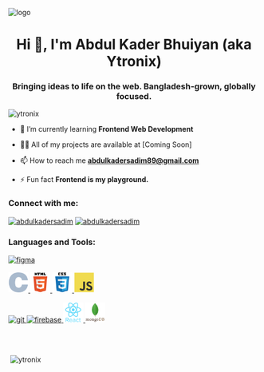 ![logo](https://github.com/Ytronix/Ytronix/blob/main/Purple%20Modern%20Gaming%20Youtube%20Banner%20(1).png)
<h1 align="center">Hi 👋, I'm Abdul Kader Bhuiyan (aka Ytronix)</h1>
<h3 align="center">Bringing ideas to life on the web. Bangladesh-grown, globally focused.</h3>

<p align="left"> <img src="https://komarev.com/ghpvc/?username=ytronix&label=Profile%20views&color=0e75b6&style=flat" alt="ytronix" /> </p>

- 🌱 I’m currently learning **Frontend Web Development**

- 👨‍💻 All of my projects are available at [Coming Soon]

- 📫 How to reach me **abdulkadersadim89@gmail.com**

- ⚡ Fun fact **Frontend is my playground.**

<h3 align="left">Connect with me:</h3>
<p align="left">
<a href="[https://x.com/AbdulKaderSadim]" target="Blank"><img align="center" src="https://raw.githubusercontent.com/rahuldkjain/github-profile-readme-generator/master/src/images/icons/Social/twitter.svg" alt="abdulkadersadim" height="30" width="40" /></a>
<a href="https://linkedin.com/in/abdulkadersadim" target="blank"><img align="center" src="https://raw.githubusercontent.com/rahuldkjain/github-profile-readme-generator/master/src/images/icons/Social/linked-in-alt.svg" alt="abdulkadersadim" height="30" width="40" /></a>
</p>

<h3 align="left">Languages and Tools:</h3>
<p> 
    <a href="https://www.figma.com/" target="_blank" rel="noreferrer"> <img src="https://www.vectorlogo.zone/logos/figma/figma-icon.svg" alt="figma" width="40" height="40"/> </a>
    <br><br>
    <a href="https://www.cprogramming.com/" target="_blank" rel="noreferrer"> <img src="https://raw.githubusercontent.com/devicons/devicon/master/icons/c/c-original.svg" alt="c" width="40" height="40"/> </a>
    <a href="https://www.w3.org/html/" target="_blank" rel="noreferrer"> <img src="https://raw.githubusercontent.com/devicons/devicon/master/icons/html5/html5-original-wordmark.svg" alt="html5" width="40" height="40"/> </a> 
    <a href="https://www.w3schools.com/css/" target="_blank" rel="noreferrer"> <img src="https://raw.githubusercontent.com/devicons/devicon/master/icons/css3/css3-original-wordmark.svg" alt="css3" width="40" height="40"/> </a>
    <a href="https://developer.mozilla.org/en-US/docs/Web/JavaScript" target="_blank" rel="noreferrer"> <img src="https://raw.githubusercontent.com/devicons/devicon/master/icons/javascript/javascript-original.svg" alt="javascript" width="40" height="40"/> </a>
    <br><br>
    <a href="https://git-scm.com/" target="_blank" rel="noreferrer"> <img src="https://www.vectorlogo.zone/logos/git-scm/git-scm-icon.svg" alt="git" width="40" height="40"/> </a>
    <a href="https://firebase.google.com/" target="_blank" rel="noreferrer"> <img src="https://www.vectorlogo.zone/logos/firebase/firebase-icon.svg" alt="firebase" width="40" height="40"/> </a> 
    <a href="https://reactjs.org/" target="_blank" rel="noreferrer"> <img src="https://raw.githubusercontent.com/devicons/devicon/master/icons/react/react-original-wordmark.svg" alt="react" width="40" height="40"/> </a> 
    <a href="https://www.mongodb.com/" target="_blank" rel="noreferrer"> <img src="https://raw.githubusercontent.com/devicons/devicon/master/icons/mongodb/mongodb-original-wordmark.svg" alt="mongodb" width="40" height="40"/> </a>
    </p>
    <br><br>
<p>&nbsp;<img align="center" src="https://github-readme-stats.vercel.app/api?username=ytronix&show_icons=true&locale=en" alt="ytronix" /></p>


